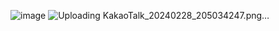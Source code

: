 ![image](https://github.com/Muns91/SKT-FLY-AI-project-POOM/assets/150130876/bf74cdbf-34ac-4450-b970-00b0c5f57c0f)
![Uploading KakaoTalk_20240228_205034247.png…]()
